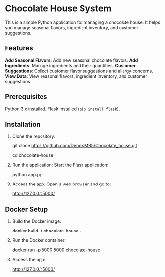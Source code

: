 # Chocolate House System

This is a simple Python application for managing a chocolate house. It helps you manage seasonal flavors, ingredient inventory, and customer suggestions.

## Features

 **Add Seasonal Flavors**: Add new seasonal chocolate flavors.
 **Add Ingredients**: Manage ingredients and their quantities.
 **Customer Suggestions**: Collect customer flavor suggestions and allergy concerns.
 **View Data**: View seasonal flavors, ingredient inventory, and customer suggestions.

## Prerequisites

 Python 3.x installed.
 Flask installed (`pip install flask`).

## Installation

1. Clone the repository:
   
   git clone https://github.com/DennisMB5/Chocolate_house.git

   cd chocolate-house

2. Run the application: Start the Flask application:

   python app.py

3. Access the app: Open a web browser and go to:

   http://127.0.0.1:5000/
   
## Docker Setup

1. Build the Docker image: 

   docker build -t chocolate-house .

2. Run the Docker container:
   
   docker run -p 5000:5000 chocolate-house

3. Access the app: 
   
   http://127.0.0.1:5000/
   
